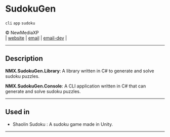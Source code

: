 # SudokuGen

`cli` `app` `sudoku`

&copy; NewMediaXP  
|
[website](https://www.newmediaxp.com)
|
[email](mailto:contact@newmediaxp.com)
|
[email-dev](mailto:animaxneil@gmail.com)
|

---

## Description

**NMX.SudokuGen.Library**: A library written in C# to generate and solve sudoku puzzles.

**NMX.SudokuGen.Console**: A CLI application written in C# that can generate and solve sudoku puzzles.
  
---

## Used in  

* Shaolin Sudoku : A sudoku game made in Unity.

---
